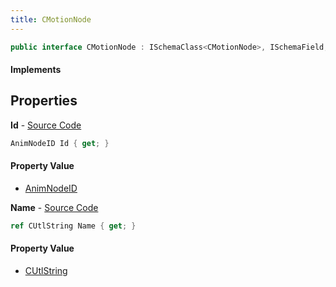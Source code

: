 ```yaml
---
title: CMotionNode
---
```


```csharp
public interface CMotionNode : ISchemaClass<CMotionNode>, ISchemaField, ISchemaClass, INativeHandle
```

#### Implements

## Properties

**Id** - [Source Code](https://github.com/swiftly-solution/swiftlys2/blob/master/managed/src/SwiftlyS2.Generated/Schemas/Interfaces/CMotionNode.cs#L18)

```csharp
AnimNodeID Id { get; }
```

#### Property Value

- [AnimNodeID](/docs/api/shared/schemadefinitions/animnodeid)

**Name** - [Source Code](https://github.com/swiftly-solution/swiftlys2/blob/master/managed/src/SwiftlyS2.Generated/Schemas/Interfaces/CMotionNode.cs#L16)

```csharp
ref CUtlString Name { get; }
```

#### Property Value

- [CUtlString](/docs/api/shared/natives/cutlstring)

